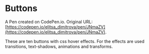 # Buttons

A Pen created on CodePen.io. Original URL: [https://codepen.io/elitsa_dimitrova/pen/JNmaZV](https://codepen.io/elitsa_dimitrova/pen/JNmaZV).

These are ten buttons with css hover effects. For the effects are used transitions, text-shadows, animations  and transforms. 
